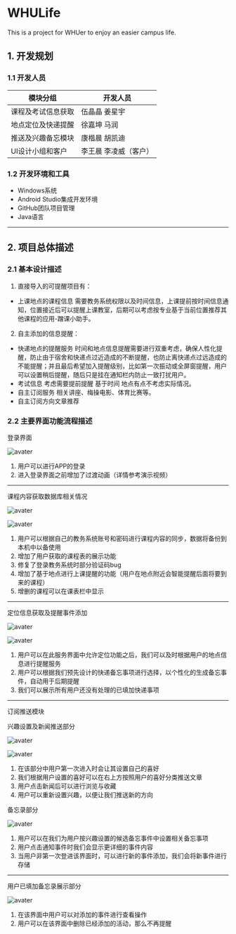 # WHULife
This is a project for WHUer to enjoy an easier campus life.

## 1. 开发规划

### 1.1 开发人员

|模块分组|开发人员|
|-------|--------|
|课程及考试信息获取|伍晶晶 姜星宇|
|地点定位及快递提醒|徐嘉坤 马润|
|推送及兴趣备忘模块|康楷晨 胡凯迪|
|UI设计小组和客户|李王晨 李凌威（客户）|

### 1.2 开发环境和工具

- Windows系统
- Android Studio集成开发环境
- GitHub团队项目管理
- Java语言


---------------------

## 2. 项目总体描述

### 2.1 基本设计描述

1. 直接导入的可提醒项目有：

- 上课地点的课程信息
需要教务系统权限以及时间信息，上课提前按时间信息通知，位置接近后可以提醒上课教室，后期可以考虑按专业基于当前位置推荐其他课程的应用-蹭课小助手。

2. 自主添加的信息提醒：

- 快递地点的提醒服务
时间和地点信息提醒需要进行双重考虑，确保人性化提醒，防止由于宿舍和快递点过近造成的不断提醒，也防止离快递点过远造成的不能提醒；并且最后希望加入提醒级别，比如第一次振动或全屏窗提醒，用户可以设置稍后提醒，随后只是挂在通知栏内防止一致打扰用户。
- 考试信息
考虑需要提前提醒 基于时间 地点有点不考虑实际情况。
- 自主订阅服务
相关讲座、梅操电影、体育比赛等。
- 自主订阅方向文章推荐


### 2.2 主要界面功能流程描述

登录界面

![avater](show_img/login.png)

1. 用户可以进行APP的登录
2. 进入登录界面之前增加了过渡动画（详情参考演示视频）

-------------------


课程内容获取数据库相关情况

![avater](show_img/course1.jpg)

![avater](show_img/course2.png)


1. 用户可以根据自己的教务系统账号和密码进行课程内容的同步，数据将备份到本机中以备使用
2. 增加了用户获取的课程表的展示功能
3. 修复了登录教务系统时部分验证码bug
4. 增加了基于地点进行上课提醒的功能（用户在地点附近会智能提醒后面将要到来的课程）
5. 增删的课程可以在课表栏中显示

--------------

定位信息获取及提醒事件添加

![avater](show_img/location1.jpg)

![avater](show_img/location2.png)

1. 用户可以在此服务界面中允许定位功能之后，我们可以及时根据用户的地点信息进行提醒服务
2. 用户可以根据我们预先设计的快递备忘事项进行选择，以个性化的生成备忘事件，自动用于后期提醒
3. 我们可以展示所有用户还没有处理的已填加快递事项

--------------
订阅推送模块

兴趣设置及新闻推送部分

![avater](show_img/subscription1.jpg)

![avater](show_img/subscription2.png)

1. 在该部分中用户第一次进入时会让其设置自己的喜好
2. 我们根据用户设置的喜好可以在右上方按照用户的喜好分类推送文章
3. 用户点击新闻后可以进行浏览与收藏
4. 用户可以重新设置兴趣，以便让我们推送新的方向

备忘录部分

![avater](show_img/subscription3.jpg)

1. 用户可以在我们为用户按兴趣设置的候选备忘事件中设置相关备忘事项
2. 用户点击通知事件时我们会显示更详细的事件内容
3. 当用户非第一次登进该界面时，可以进行新的事件添加，我们会将新事件进行存储

------------------

用户已填加备忘录展示部分

![avater](show_img/notice1.jpg)

1. 在该界面中用户可以对添加的事件进行查看操作
2. 用户可以在该界面中删除已经添加的活动，那么不再提醒
